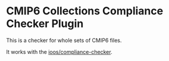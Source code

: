 # CMIP6 Collections Compliance Checker Plugin

This is a checker for whole sets of CMIP6 files.

It works with the [ioos/compliance-checker](https://github.com/ioos/compliance-checker).
